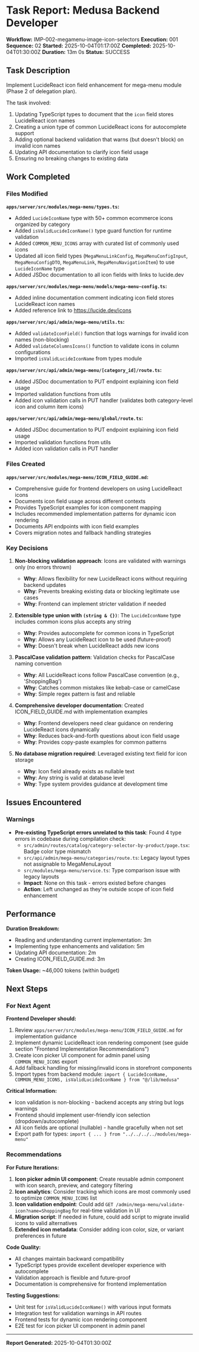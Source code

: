 # Task Report: Medusa Backend Developer

**Workflow:** IMP-002-megamenu-image-icon-selectors
**Execution:** 001
**Sequence:** 02
**Started:** 2025-10-04T01:17:00Z
**Completed:** 2025-10-04T01:30:00Z
**Duration:** 13m 0s
**Status:** SUCCESS

## Task Description

Implement LucideReact icon field enhancement for mega-menu module (Phase 2 of delegation plan).

The task involved:
1. Updating TypeScript types to document that the `icon` field stores LucideReact icon names
2. Creating a union type of common LucideReact icons for autocomplete support
3. Adding optional backend validation that warns (but doesn't block) on invalid icon names
4. Updating API documentation to clarify icon field usage
5. Ensuring no breaking changes to existing data

## Work Completed

### Files Modified

**`apps/server/src/modules/mega-menu/types.ts`:**
- Added `LucideIconName` type with 50+ common ecommerce icons organized by category
- Added `isValidLucideIconName()` type guard function for runtime validation
- Added `COMMON_MENU_ICONS` array with curated list of commonly used icons
- Updated all icon field types (`MegaMenuLinkConfig`, `MegaMenuConfigInput`, `MegaMenuConfigDTO`, `MegaMenuLink`, `MegaMenuNavigationItem`) to use `LucideIconName` type
- Added JSDoc documentation to all icon fields with links to lucide.dev

**`apps/server/src/modules/mega-menu/models/mega-menu-config.ts`:**
- Added inline documentation comment indicating icon field stores LucideReact icon names
- Added reference link to https://lucide.dev/icons

**`apps/server/src/api/admin/mega-menu/utils.ts`:**
- Added `validateIconField()` function that logs warnings for invalid icon names (non-blocking)
- Added `validateColumnsIcons()` function to validate icons in column configurations
- Imported `isValidLucideIconName` from types module

**`apps/server/src/api/admin/mega-menu/[category_id]/route.ts`:**
- Added JSDoc documentation to PUT endpoint explaining icon field usage
- Imported validation functions from utils
- Added icon validation calls in PUT handler (validates both category-level icon and column item icons)

**`apps/server/src/api/admin/mega-menu/global/route.ts`:**
- Added JSDoc documentation to PUT endpoint explaining icon field usage
- Imported validation functions from utils
- Added icon validation calls in PUT handler

### Files Created

**`apps/server/src/modules/mega-menu/ICON_FIELD_GUIDE.md`:**
- Comprehensive guide for frontend developers on using LucideReact icons
- Documents icon field usage across different contexts
- Provides TypeScript examples for icon component mapping
- Includes recommended implementation patterns for dynamic icon rendering
- Documents API endpoints with icon field examples
- Covers migration notes and fallback handling strategies

### Key Decisions

1. **Non-blocking validation approach**: Icons are validated with warnings only (no errors thrown)
   - **Why**: Allows flexibility for new LucideReact icons without requiring backend updates
   - **Why**: Prevents breaking existing data or blocking legitimate use cases
   - **Why**: Frontend can implement stricter validation if needed

2. **Extensible type union with `(string & {})`**: The `LucideIconName` type includes common icons plus accepts any string
   - **Why**: Provides autocomplete for common icons in TypeScript
   - **Why**: Allows any LucideReact icon to be used (future-proof)
   - **Why**: Doesn't break when LucideReact adds new icons

3. **PascalCase validation pattern**: Validation checks for PascalCase naming convention
   - **Why**: All LucideReact icons follow PascalCase convention (e.g., 'ShoppingBag')
   - **Why**: Catches common mistakes like kebab-case or camelCase
   - **Why**: Simple regex pattern is fast and reliable

4. **Comprehensive developer documentation**: Created ICON_FIELD_GUIDE.md with implementation examples
   - **Why**: Frontend developers need clear guidance on rendering LucideReact icons dynamically
   - **Why**: Reduces back-and-forth questions about icon field usage
   - **Why**: Provides copy-paste examples for common patterns

5. **No database migration required**: Leveraged existing text field for icon storage
   - **Why**: Icon field already exists as nullable text
   - **Why**: Any string is valid at database level
   - **Why**: Type system provides guidance at development time

## Issues Encountered

### Warnings

- **Pre-existing TypeScript errors unrelated to this task**: Found 4 type errors in codebase during compilation check:
  - `src/admin/routes/catalog/category-selector-by-product/page.tsx`: Badge color type mismatch
  - `src/api/admin/mega-menu/categories/route.ts`: Legacy layout types not assignable to MegaMenuLayout
  - `src/modules/mega-menu/service.ts`: Type comparison issue with legacy layouts
  - **Impact**: None on this task - errors existed before changes
  - **Action**: Left unchanged as they're outside scope of icon field enhancement

## Performance

**Duration Breakdown:**
- Reading and understanding current implementation: 3m
- Implementing type enhancements and validation: 5m
- Updating API documentation: 2m
- Creating ICON_FIELD_GUIDE.md: 3m

**Token Usage:** ~46,000 tokens (within budget)

## Next Steps

### For Next Agent

**Frontend Developer should:**
1. Review `apps/server/src/modules/mega-menu/ICON_FIELD_GUIDE.md` for implementation guidance
2. Implement dynamic LucideReact icon rendering component (see guide section "Frontend Implementation Recommendations")
3. Create icon picker UI component for admin panel using `COMMON_MENU_ICONS` export
4. Add fallback handling for missing/invalid icons in storefront components
5. Import types from backend module: `import { LucideIconName, COMMON_MENU_ICONS, isValidLucideIconName } from "@/lib/medusa"`

**Critical Information:**
- Icon validation is non-blocking - backend accepts any string but logs warnings
- Frontend should implement user-friendly icon selection (dropdown/autocomplete)
- All icon fields are optional (nullable) - handle gracefully when not set
- Export path for types: `import { ... } from "../../../../modules/mega-menu"`

### Recommendations

**For Future Iterations:**
1. **Icon picker admin UI component**: Create reusable admin component with icon search, preview, and category filtering
2. **Icon analytics**: Consider tracking which icons are most commonly used to optimize `COMMON_MENU_ICONS` list
3. **Icon validation endpoint**: Could add `GET /admin/mega-menu/validate-icon?name=ShoppingBag` for real-time validation in UI
4. **Migration script**: If needed in future, could add script to migrate invalid icons to valid alternatives
5. **Extended icon metadata**: Consider adding icon color, size, or variant preferences in future

**Code Quality:**
- All changes maintain backward compatibility
- TypeScript types provide excellent developer experience with autocomplete
- Validation approach is flexible and future-proof
- Documentation is comprehensive for frontend implementation

**Testing Suggestions:**
- Unit test for `isValidLucideIconName()` with various input formats
- Integration test for validation warnings in API routes
- Frontend tests for dynamic icon rendering component
- E2E test for icon picker UI component in admin panel

---
**Report Generated:** 2025-10-04T01:30:00Z
